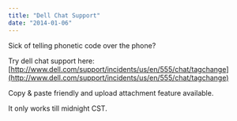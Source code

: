 ```yaml
---
title: "Dell Chat Support"
date: "2014-01-06"
---
```


Sick of telling phonetic code over the phone?

Try dell chat support here: [http://www.dell.com/support/incidents/us/en/555/chat/tagchange](http://www.dell.com/support/incidents/us/en/555/chat/tagchange)

Copy & paste friendly and upload attachment feature available.

It only works till midnight CST.
